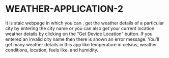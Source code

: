 # WEATHER-APPLICATION-2
It is staic webpage in which you can ,  get the weather details of a particular city by entering the city name or you can also get your current location weather details by clicking on the “Get Device Location” button. If you entered an invalid city name then there is shown an error message.  You’ll get many weather details in this app like temperature in celsius, weather conditions, location, feels like, and humidity.
